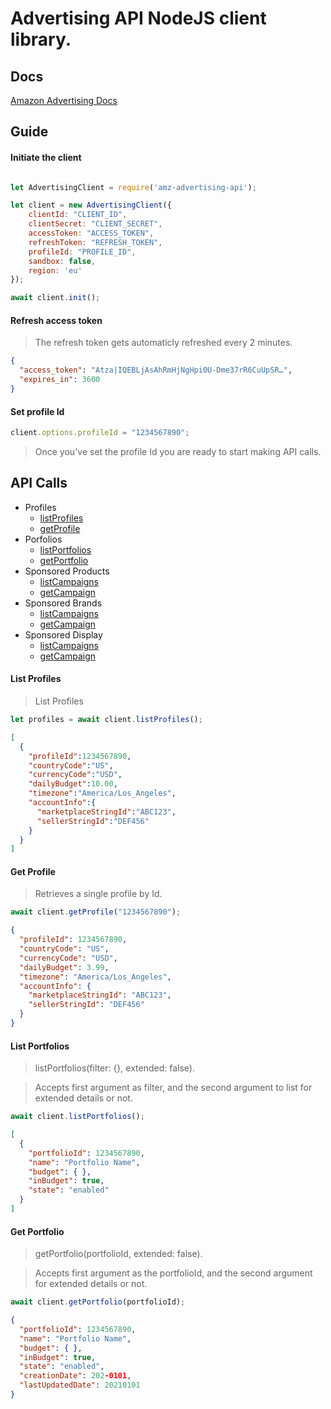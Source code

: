 # Advertising API NodeJS client library.

## Docs

[Amazon Advertising Docs](https://advertising.amazon.com/API/docs)

## Guide

#### Initiate the client

```Javascript

let AdvertisingClient = require('amz-advertising-api');

let client = new AdvertisingClient({
    clientId: "CLIENT_ID",
    clientSecret: "CLIENT_SECRET",
    accessToken: "ACCESS_TOKEN",
    refreshToken: "REFRESH_TOKEN",
    profileId: "PROFILE_ID",
    sandbox: false,
    region: 'eu'
});

await client.init();
```

#### Refresh access token

> The refresh token gets automaticly refreshed every 2 minutes.

>

```JSON
{
  "access_token": "Atza|IQEBLjAsAhRmHjNgHpi0U-Dme37rR6CuUpSR…",
  "expires_in": 3600
}
```

#### Set profile Id

```Javascript
client.options.profileId = "1234567890";
```

> Once you've set the profile Id you are ready to start making API calls.

## API Calls

- Profiles
  - [listProfiles](#list-profiles)
  - [getProfile](#get-profile)
- Porfolios
  - [listPortfolios](#list-Portfolios)
  - [getPortfolio](#get-Portfolio)
- Sponsored Products
  - [listCampaigns](docs/sponsoredProducts/campaigns.md#list-campaigns)
  - [getCampaign](docs/sponsoredProducts/campaigns.md#get-campaign)
- Sponsored Brands
  - [listCampaigns](docs/sponsoredBrands/campaigns.md#list-campaigns)
  - [getCampaign](docs/sponsoredBrands/campaigns.md#get-campaign)
- Sponsored Display
  - [listCampaigns](docs/sponsoredDisplay/campaigns.md#list-campaigns)
  - [getCampaign](docs/sponsoredBrands/campaigns.md#get-campaign)

#### List Profiles

> List Profiles

```Javascript
let profiles = await client.listProfiles();
```

>

```JSON
[
  {
    "profileId":1234567890,
    "countryCode":"US",
    "currencyCode":"USD",
    "dailyBudget":10.00,
    "timezone":"America/Los_Angeles",
    "accountInfo":{
      "marketplaceStringId":"ABC123",
      "sellerStringId":"DEF456"
    }
  }
]
```

#### Get Profile

> Retrieves a single profile by Id.

```Javascript
await client.getProfile("1234567890");
```

>

```JSON
{
  "profileId": 1234567890,
  "countryCode": "US",
  "currencyCode": "USD",
  "dailyBudget": 3.99,
  "timezone": "America/Los_Angeles",
  "accountInfo": {
    "marketplaceStringId": "ABC123",
    "sellerStringId": "DEF456"
  }
}
```

#### List Portfolios

> listPortfolios(filter: {}, extended: false).

> Accepts first argument as filter, and the second argument to list for extended details or not.

```Javascript
await client.listPortfolios();
```

>

```JSON
[
  {
    "portfolioId": 1234567890,
    "name": "Portfolio Name",
    "budget": { },
    "inBudget": true,
    "state": "enabled"
  }
]
```

#### Get Portfolio

> getPortfolio(portfolioId, extended: false).

> Accepts first argument as the portfolioId, and the second argument for extended details or not.

```Javascript
await client.getPortfolio(portfolioId);
```

>

```JSON
{
  "portfolioId": 1234567890,
  "name": "Portfolio Name",
  "budget": { },
  "inBudget": true,
  "state": "enabled",
  "creationDate": 202-0101,
  "lastUpdatedDate": 20210101
}
```
